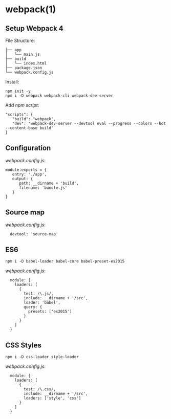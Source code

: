 
# webpack(1)

## Setup Webpack 4

File Structure:

    ├── app
    │   └── main.js
    ├── build
    │   └── index.html
    ├── package.json
    └── webpack.config.js

Install:

    npm init -y
    npm i -D webpack webpack-cli webpack-dev-server

Add _npm script_:

    "scripts": {
       "build": "webpack",
       "dev": "webpack-dev-server --devtool eval --progress --colors --hot --content-base build"
    }

## Configuration

_webpack.config.js_:

    module.exports = {
       entry: './app',
       output: {
          path: __dirname + 'build',
          filename: 'bundle.js'
       }
    }

## Source map

_webpack.config.js_:

      devtool: 'source-map'

## ES6

    npm i -D babel-loader babel-core babel-preset-es2015

_webpack.config.js_:

      module: {
        loaders: [
          {
            test: /\.js/,
            include: __dirname + '/src',
            loader: 'babel',
            query: {
              presets: ['es2015']
            }
          }
        ]
      }

## CSS Styles

    npm i -D css-loader style-loader

_webpack.config.js_:

      module: {
        loaders: [
          {
            test: /\.css/,
            include: __dirname + '/src',
            loaders: ['style', 'css']
          }
        ]
      }



